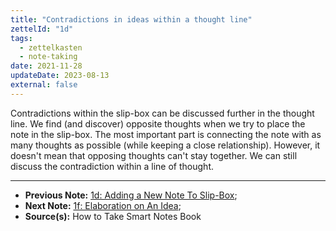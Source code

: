 ```yaml
---
title: "Contradictions in ideas within a thought line"
zettelId: "1d"
tags:
  - zettelkasten
  - note-taking
date: 2021-11-28
updateDate: 2023-08-13
external: false
---
```


Contradictions within the slip-box can be discussed further in the thought line. We find (and discover) opposite thoughts when we try to place the note in the slip-box. The most important part is connecting the note with as many thoughts as possible (while keeping a close relationship). However, it doesn't mean that opposing thoughts can't stay together. We can still discuss the contradiction within a line of thought.

---

- **Previous Note:** [1d: Adding a New Note To Slip-Box](/notes/1d/);
- **Next Note:** [1f: Elaboration on An Idea](/notes/1f/);
- **Source(s):** How to Take Smart Notes Book
